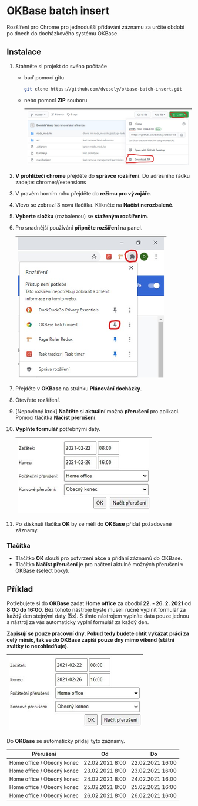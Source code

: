 # OKBase batch insert

Rozšíření pro Chrome pro jednodušší přidávání záznamu za určité období po dnech do docházkového systému OKBase.

## Instalace

1. Stahněte si projekt do svého počítače
   - buď pomocí gitu

        ```bash
        git clone https://github.com/dvesely/okbase-batch-insert.git
        ```

   - nebo pomocí **ZIP** souboru

        | ![Ukázka stažení ZIP souboru.](docs/download.jpg) |
        | -- |

2. **V prohlížečí chrome** přejděte do **správce rozšíření**. Do adresního řádku zadejte: chrome://extensions

3. V pravém horním rohu přejděte do **režimu pro vývojáře**.

4. Vlevo se zobrazí 3 nová tlačítka. Klikněte na **Načíst nerozbalené**.

5. **Vyberte složku** (rozbalenou) se **staženým rozšířením**.

6. Pro snadnější používání **připněte rozšíření** na panel.

    | ![Připnutí rozšíření](docs/pin_extension.jpg) |
    | --- |

7. Přejděte v **OKBase** na stránku **Plánování docházky**.
8. Otevřete rozšíření.
9. [Nepovinný krok] **Načtěte** si **aktuální** možná **přerušení** pro aplikaci. Pomocí tlačítka **Načíst přerušení**.
10. **Vyplňte formulář** potřebnými daty.

    | ![ akci potvrďte ](docs/example1.jpg) |
    | -- |

11. Po stisknutí tlačíka **OK** by se měli do **OKBase** přidat požadované záznamy.

### Tlačítka

- Tlačítko **OK** slouží pro potvrzení akce a přídání záznamů do OKBase.
- Tlačítko **Načíst přerušení** je pro načtení aktulně možných přerušení v OKBase (select boxy).

## Příklad

Potřebujete si do **OKBase** zadat **Home office** za obodbí **22. - 26. 2. 2021** od **8:00 do 16:00**. Bez tohoto nástroje byste museli ručně vyplnit formulář za každý den stejnými daty (5x). S tímto nástrojem vyplníte data pouze jednou a nástroj za vás automaticky vyplní formulář za každý den.

**Zapisují se pouze pracovní dny. Pokud tedy budete chtít vykázat práci za celý měsíc, tak se do OKBase zapíší pouze dny mimo víkend (státní svátky to nezohledňuje).**

| ![Ukázka rozšíření](docs/example1.jpg) |
| --- |

Do **OKBase** se automaticky přidají tyto záznamy.

Přerušení|Od|Do
-|-|-
Home office / Obecný konec|22.02.2021 8:00|22.02.2021 16:00
Home office / Obecný konec|23.02.2021 8:00|23.02.2021 16:00
Home office / Obecný konec|24.02.2021 8:00|24.02.2021 16:00
Home office / Obecný konec|25.02.2021 8:00|25.02.2021 16:00
Home office / Obecný konec|26.02.2021 8:00|26.02.2021 16:00
